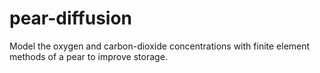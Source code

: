 # pear-diffusion
Model the oxygen and carbon-dioxide concentrations with finite element methods of a pear to improve storage. 
